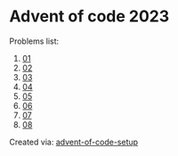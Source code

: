 # Advent of code 2023
Problems list:
1. [01](https://github.com/enricobolzonello/AOC23/blob/main/src/01.py)
2. [02](https://github.com/enricobolzonello/AOC23/blob/main/src/02.py)
3. [03](https://github.com/enricobolzonello/AOC23/blob/main/src/03.py)
4. [04](https://github.com/enricobolzonello/AOC23/blob/main/src/04.py)
5. [05](https://github.com/enricobolzonello/AOC23/blob/main/src/05.py)
6. [06](https://github.com/enricobolzonello/AOC23/blob/main/src/06.py)
7. [07](https://github.com/enricobolzonello/AOC23/blob/main/src/07.py)
8. [08](https://github.com/enricobolzonello/AOC23/blob/main/src/08.py)

Created via: [advent-of-code-setup](https://github.com/tomfran/advent-of-code-setup)